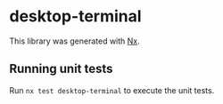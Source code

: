# desktop-terminal

This library was generated with [Nx](https://nx.dev).

## Running unit tests

Run `nx test desktop-terminal` to execute the unit tests.

